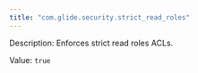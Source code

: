 ```yaml
---
title: "com.glide.security.strict_read_roles"
---
```


Description: Enforces strict read roles ACLs.

Value: `true`